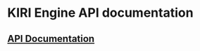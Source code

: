 # KIRI Engine API documentation

## [API Documentation](https://docs.kiriengine.app/quickstart/)

<br/>

